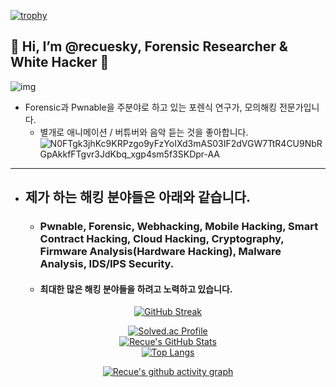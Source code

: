 [![trophy](https://github-profile-trophy.vercel.app/?username=recuesky&theme=algolia&column=10)](https://github.com/recuesky/)

## 💫 Hi, I’m @recuesky, Forensic Researcher & White Hacker 💫
![img](https://github.com/user-attachments/assets/9be85d74-64b2-4e3b-9e55-bb91effe01d3)
- Forensic과 Pwnable을 주분야로 하고 있는 포렌식 연구가, 모의해킹 전문가입니다.
  - 별개로 애니메이션 / 버튜버와 음악 듣는 것을 좋아합니다.
  ![N0FTgk3jhKc9KRPzgo9yFzYoIXd3mAS03IF2dVGW7TtR4CU9NbRGpAkkfFTgvr3JdKbq_xgp4sm5f3SKDpr-AA](https://github.com/user-attachments/assets/30dae42c-c51c-4a43-bcb6-5b135e2c6349)

-----------------------------

- ## 제가 하는 해킹 분야들은 아래와 같습니다.

  - ### Pwnable, Forensic, Webhacking, Mobile Hacking, Smart Contract Hacking, Cloud Hacking, Cryptography, Firmware Analysis(Hardware Hacking), Malware Analysis, IDS/IPS Security.
  -   #### 최대한 많은 해킹 분야들을 하려고 노력하고 있습니다.

<div align = "center">

[![GitHub Streak](https://github-readme-streak-stats.herokuapp.com/?user=recuesky&theme=holi-theme)](https://git.io/streak-stats)

[![Solved.ac Profile](http://mazassumnida.wtf/api/v2/generate_badge?boj=dsph9245)](https://solved.ac/dsph9245) <br/>
[![Recue's GitHub Stats](https://github-readme-stats.vercel.app/api?username=recuesky&hide=contribs,prs&show_icons=true&theme=ambient_gradient)](https://github.com/anuraghazra/github-readme-stats)
<br>
[![Top Langs](https://github-readme-stats.vercel.app/api/top-langs/?username=recuesky&langs_count=10&hide=contribs,prs&show_icons=true&theme=ambient_gradient)](https://github.com/anuraghazra/github-readme-stats)

[![Recue's github activity graph](https://github-readme-activity-graph.vercel.app/graph?username=recuesky&theme=react-dark&border=true)](https://github.com/ashutosh00710/github-readme-activity-graph)

</div>
